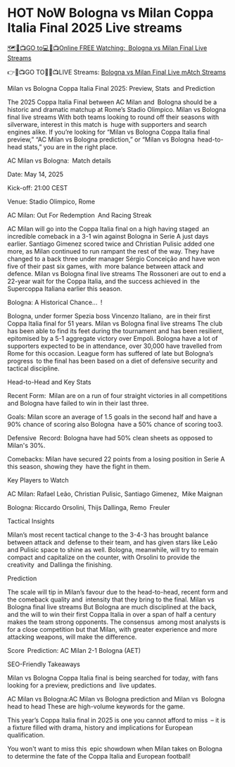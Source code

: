# HOT NoW Bologna vs Milan Coppa Italia Final 2025 Live streams

[🗺🔴📺GO to💻🔴📺Online FREE Watching: Bologna vs Milan Final Live Streams](https://rb.gy/h8m0i0)

👉🔴📺GO TO📲🔴📺LIVE Streams: [Bologna vs Milan Final Live mAtch Streams ](https://rb.gy/h8m0i0)


Milan vs Bologna Coppa Italia Final 2025: Preview, Stats and Prediction

The 2025 Coppa Italia Final between AC Milan and Bologna should be a historic and dramatic matchup at Rome’s Stadio Olimpico. Milan vs Bologna final live streams With both teams looking to round off their seasons with silverware, interest in this match is huge with supporters and search engines alike. If you’re looking for “Milan vs Bologna Coppa Italia final preview,” “AC Milan vs Bologna prediction,” or “Milan vs Bologna head-to-head stats,” you are in the right place.

AC Milan vs Bologna: Match details

Date: May 14, 2025

Kick-off: 21:00 CEST

Venue: Stadio Olimpico, Rome

AC Milan: Out For Redemption And Racing Streak

AC Milan will go into the Coppa Italia final on a high having staged an incredible comeback in a 3-1 win against Bologna in Serie A just days earlier. Santiago Gimenez scored twice and Christian Pulisic added one more, as Milan continued to run rampant the rest of the way. They have changed to a back three under manager Sérgio Conceição and have won five of their past six games, with more balance between attack and defence. Milan vs Bologna final live streams  The Rossoneri are out to end a 22-year wait for the Coppa Italia, and the success achieved in the Supercoppa Italiana earlier this season.

Bologna: A Historical Chance... !

Bologna, under former Spezia boss Vincenzo Italiano, are in their first Coppa Italia final for 51 years. Milan vs Bologna final live streams  The club has been able to find its feet during the tournament and has been resilient, epitomised by a 5-1 aggregate victory over Empoli. Bologna have a lot of supporters expected to be in attendance, over 30,000 have travelled from Rome for this occasion. League form has suffered of late but Bologna’s progress to the final has been based on a diet of defensive security and tactical discipline.

Head-to-Head and Key Stats

Recent Form: Milan are on a run of four straight victories in all competitions and Bologna have failed to win in their last three.

Goals: Milan score an average of 1.5 goals in the second half and have a 90% chance of scoring also Bologna have a 50% chance of scoring too3.

Defensive Record: Bologna have had 50% clean sheets as opposed to Milan's 30%.

Comebacks: Milan have secured 22 points from a losing position in Serie A this season, showing they have the fight in them.

Key Players to Watch

AC Milan: Rafael Leão, Christian Pulisic, Santiago Gimenez, Mike Maignan

Bologna: Riccardo Orsolini, Thijs Dallinga, Remo Freuler

Tactical Insights

Milan’s most recent tactical change to the 3-4-3 has brought balance between attack and defense to their team, and has given stars like Leão and Pulisic space to shine as well. Bologna, meanwhile, will try to remain compact and capitalize on the counter, with Orsolini to provide the creativity and Dallinga the finishing.

Prediction

The scale will tip in Milan’s favour due to the head-to-head, recent form and the comeback quality and intensity that they bring to the final. Milan vs Bologna final live streams But Bologna are much disciplined at the back, and the will to win their first Coppa Italia in over a span of half a century makes the team strong opponents. The consensus among most analysts is for a close competition but that Milan, with greater experience and more attacking weapons, will make the difference.

Score Prediction: AC Milan 2-1 Bologna (AET)

SEO-Friendly Takeaways

Milan vs Bologna Coppa Italia final is being searched for today, with fans looking for a preview, predictions and live updates.

AC Milan vs Bologna:AC Milan vs Bologna prediction and Milan vs Bologna head to head These are high-volume keywords for the game.

This year’s Coppa Italia final in 2025 is one you cannot afford to miss – it is a fixture filled with drama, history and implications for European qualification.

You won't want to miss this epic showdown when Milan takes on Bologna to determine the fate of the Coppa Italia and European football!
